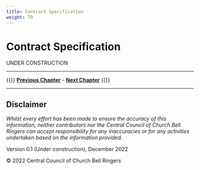 ```yaml
---
title: Contract Specification
weight: 70
---
```


# Contract Specification


UNDER CONSTRUCTION

----

{{<hint info>}}
**[Previous Chapter](../060-stakeholder-engagement/)** - **[Next Chapter](../080-permissions-approvals/)**
{{</hint>}}

----

## Disclaimer
 
*Whilst every effort has been made to ensure the accuracy of this information, neither contributors nor the Central Council of Church Bell Ringers can accept responsibility for any inaccuracies or for any activities undertaken based on the information provided.*

Version 0.1 (Under construction), December 2022

© 2022 Central Council of Church Bell Ringers
